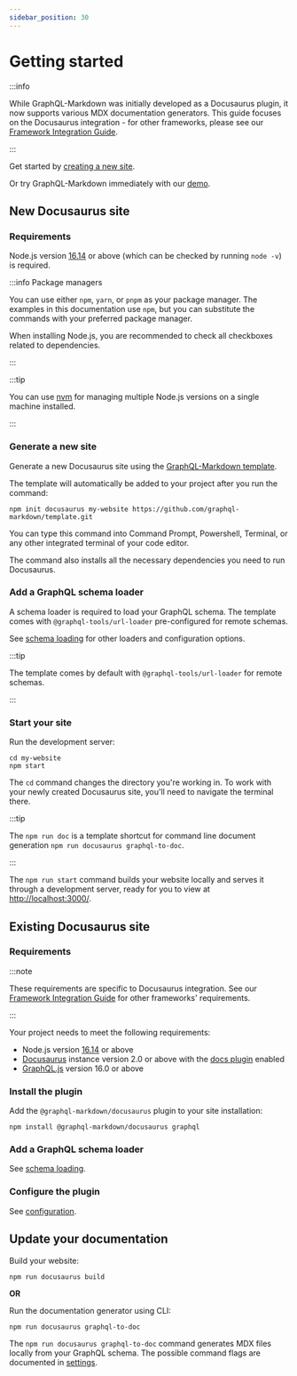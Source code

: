 ```yaml
---
sidebar_position: 30
---
```


# Getting started

:::info

While GraphQL-Markdown was initially developed as a Docusaurus plugin, it now supports various MDX documentation generators. This guide focuses on the Docusaurus integration - for other frameworks, please see our [Framework Integration Guide](/docs/advanced/integration-with-frameworks).

:::

Get started by [creating a new site](#new-docusaurus-site).

Or try GraphQL-Markdown immediately with our [demo](/docs/try-it).

## New Docusaurus site

### Requirements

Node.js version [16.14](https://nodejs.org/en/download/) or above (which can be checked by running `node -v`) is required.

:::info Package managers

You can use either `npm`, `yarn`, or `pnpm` as your package manager. The examples in this documentation use `npm`, but you can substitute the commands with your preferred package manager.

When installing Node.js, you are recommended to check all checkboxes related to dependencies.

:::

:::tip

You can use [nvm](https://github.com/nvm-sh/nvm) for managing multiple Node.js versions on a single machine installed.

:::

### Generate a new site

Generate a new Docusaurus site using the [GraphQL-Markdown template](https://github.com/graphql-markdown/template).

The template will automatically be added to your project after you run the command:

```shell title="shell"
npm init docusaurus my-website https://github.com/graphql-markdown/template.git
```

You can type this command into Command Prompt, Powershell, Terminal, or any other integrated terminal of your code editor.

The command also installs all the necessary dependencies you need to run Docusaurus.

### Add a GraphQL schema loader

A schema loader is required to load your GraphQL schema. The template comes with `@graphql-tools/url-loader` pre-configured for remote schemas.

See [schema loading](/docs/advanced/schema-loading) for other loaders and configuration options.

:::tip

The template comes by default with `@graphql-tools/url-loader` for remote schemas.

:::

### Start your site

Run the development server:

```shell title="shell"
cd my-website
npm start
```

The `cd` command changes the directory you're working in. To work with your newly created Docusaurus site, you'll need to navigate the terminal there.

:::tip

The `npm run doc` is a template shortcut for command line document generation `npm run docusaurus graphql-to-doc`.

:::

The `npm run start` command builds your website locally and serves it through a development server, ready for you to view at [http://localhost:3000/](http://localhost:3000/).

## Existing Docusaurus site

### Requirements

:::note

These requirements are specific to Docusaurus integration. See our [Framework Integration Guide](/docs/advanced/integration-with-frameworks) for other frameworks' requirements.

:::

Your project needs to meet the following requirements:

- Node.js version [16.14](https://nodejs.org/en/download/) or above
- [Docusaurus](https://docusaurus.io/) instance version 2.0 or above with the [docs plugin](https://docusaurus.io/docs/docs-introduction) enabled
- [GraphQL.js](https://graphql.org/graphql-js/) version 16.0 or above

### Install the plugin

Add the `@graphql-markdown/docusaurus` plugin to your site installation:

```shell title="shell"
npm install @graphql-markdown/docusaurus graphql
```

### Add a GraphQL schema loader

See [schema loading](/docs/advanced/schema-loading).

### Configure the plugin

See [configuration](/docs/configuration).

## Update your documentation

Build your website:

```shell title="shell"
npm run docusaurus build
```

**OR**

Run the documentation generator using CLI:

```shell title="shell"
npm run docusaurus graphql-to-doc
```

The `npm run docusaurus graphql-to-doc` command generates MDX files locally from your GraphQL schema. The possible command flags are documented in [settings](/docs/settings).

